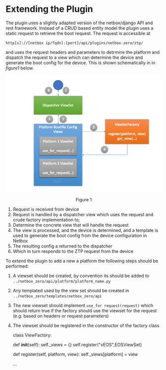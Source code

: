 # Extending the Plugin

The plugin uses a slightly adapted version of the netbox/django 
API and rest framework. Instead of a CRUD based entity model the
plugin uses a static request to retrieve the boot request. The 
request is accessible at 

    http[s]://[netbox ip/fqdn]:[port]/api/plugins/netbox-zero/ztp/

and uses the request headers and parameters to detrmine the platform 
and dispatch the request to a view which can determine the device and 
generate the boot config for the device. This is shown schematically in
in *figure1* below.

![overview](images/viewfactory.png "View Fatcory")
<p align="center">Figure 1</p>

1. Request is received from device  
2. Request is handled by a dispatcher view which uses the request 
   and crude factory implementation to;
3. Determine the concrete view that will handle the request
4. The view is processed, and the device is determined, and a template is used
   to generate the boot config from the device configuration in Netbox
5. The resulting config a returned to the dispatcher
6. Which in turn responds to the ZTP request from the device

To extend the plugin to add a new a platform the following steps should be performed:

1. A viewset should be created, by convention its should be added to `../netbox_zero/api/platform/platform_name.py`
2. Any templated used by the view set should be created in `../netbox_zero/templates/netbox_zero/api`
3. The new viewset should implement `use_for request(request)` which should return true if the 
   factory should use the viewset for the request (e.g. based on headers or request parameters)
   
4. The viewset should be registered in the constructor of the 
   factory class 


      class ViewFactory:

      def __init__(self):
         self._views = {}
         self.register("vEOS",EOSViewSet)

      def register(self, platform, view):
         self._views[platform] = view
   
      ...
   